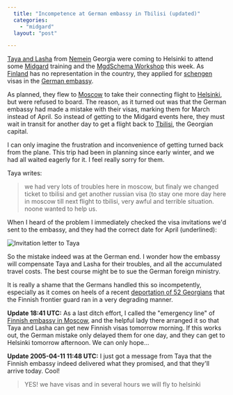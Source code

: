 ```yaml
---
  title: "Incompetence at German embassy in Tbilisi (updated)"
  categories: 
    - "midgard"
  layout: "post"

---
```

[Taya and Lasha][0] from [Nemein][1] Georgia were coming to Helsinki to attend some [Midgard][2] training and the [MgdSchema Workshop][3] this week. As [Finland][4] has no representation in the country, they applied for [schengen][5] visas in the [German embassy][6].

As planned, they flew to [Moscow][8] to take their connecting flight to [Helsinki][7], but were refused to board. The reason, as it turned out was that the German embassy had made a mistake with their visas, marking them for March instead of April. So instead of getting to the Midgard events here, they must wait in transit for another day to get a flight back to [Tbilisi][9], the Georgian capital.

I can only imagine the frustration and inconvenience of getting turned back from the plane. This trip had been in planning since early winter, and we had all waited eagerly for it. I feel really sorry for them.

Taya writes:
> we had very lots of troubles here in moscow, but finaly we changed ticket to tbilisi and get another russian visa (to stay one more day here in moscow till next flight to tbilisi, very awful and terrible situation. noone wanted to help us.

When I heard of the problem I immediately checked the visa invitations we'd sent to the embassy, and they had the correct date for April (underlined):

![Invitation letter to Taya][10]

 So the mistake indeed was at the German end. I wonder how the embassy will compensate Taya and Lasha for their troubles, and all the accumulated travel costs. The best course might be to sue the German foreign ministry.

It is really a shame that the Germans handled this so incompetently, especially as it comes on heels of a recent [deportation of 52 Georgians][11] that the Finnish frontier guard ran in a very degrading manner.

__Update 18:41 UTC:__ As a last ditch effort, I called the "emergency line" of [Finnish embassy in Moscow][12], and the helpful lady there arranged it so that Taya and Lasha can get new Finnish visas tomorrow morning. If this works out, the German mistake only delayed them for one day, and they can get to Helsinki tomorrow afternoon. We can only hope...

__Update 2005-04-11 11:48 UTC:__ I just got a message from Taya that the Finnish embassy indeed delivered what they promised, and that they'll arrive today. Cool!

> YES! we have visas and in several hours we will fly to helsinki

[0]: http://www.routamc.org/gallery/black-sea-2004/IMG_5336.html
[1]: http://www.nemein.com/en/
[2]: http://www.midgard-project.org/
[3]: http://www.midgard-project.org/midcom-permalink-f6b4eafca5c70cb443d6896f085663f5
[4]: http://en.wikipedia.org/wiki/Finland
[5]: http://en.wikipedia.org/wiki/Schengen_Treaty
[6]: http://www.goabroad.com/embassy/embassy.cfm?embassy=home&countryID=143#2729
[7]: http://en.wikipedia.org/wiki/Helsinki
[8]: http://en.wikipedia.org/wiki/Moscow
[9]: http://en.wikipedia.org/wiki/Tbilisi
[10]: http://bergie.iki.fi/midcom-serveattachmentguid-3c008578c9e9df0dbf2b9c07fedee00f/georgia-invitation.jpg
[11]: http://www.rustavi2.com.ge/view.php?id=10501
[12]: http://www.finemb-moscow.fi/index_en.html
